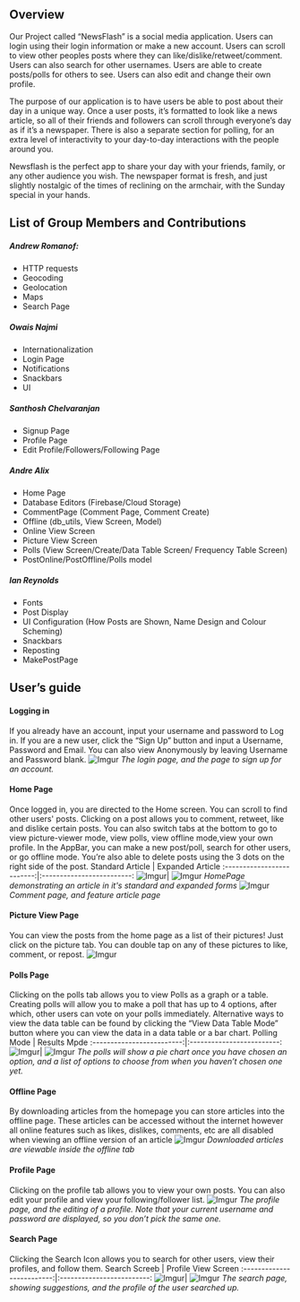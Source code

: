 ## Overview
Our Project called “NewsFlash” is a social media application. Users can login using their login information or make a new account. Users can scroll to view other peoples posts where they can like/dislike/retweet/comment. Users can also search for other usernames. Users are able to create posts/polls for others to see. Users can also edit and change their own profile.

The purpose of our application is to have users be able to post about their day in a unique way. Once a user posts, it’s formatted to look like a news article, so all of their friends and followers can scroll through everyone’s day as if it’s a newspaper. There is also a separate section for polling, for an extra level of interactivity to your day-to-day interactions with the people around you. 

Newsflash is the perfect app to share your day with your friends, family, or any other audience you wish. The newspaper format is fresh, and just slightly nostalgic of the times of reclining on the armchair, with the Sunday special in your hands.

## List of Group Members and Contributions

##### Andrew Romanof:
* HTTP requests
* Geocoding
* Geolocation
* Maps
* Search Page 

##### Owais Najmi
* Internationalization
* Login Page
* Notifications
* Snackbars
* UI

##### Santhosh Chelvaranjan
* Signup Page
* Profile Page
* Edit Profile/Followers/Following Page

##### Andre Alix
* Home Page
* Database Editors (Firebase/Cloud Storage)
* CommentPage (Comment Page, Comment Create)
* Offline (db_utils,  View Screen, Model)
* Online View Screen
* Picture View Screen
* Polls (View Screen/Create/Data Table Screen/ Frequency Table Screen) 
* PostOnline/PostOffline/Polls model

##### Ian Reynolds
* Fonts
* Post Display
* UI Configuration (How Posts are Shown, Name Design and Colour Scheming)
* Snackbars
* Reposting
* MakePostPage

## User’s guide
#### Logging in
If you already have an account, input your username and password to Log in. If you are a new user, click the “Sign Up” button and input a Username, Password and Email. You can also view Anonymously by leaving Username and Password blank.
![Imgur](https://i.imgur.com/BNOCwKo.png)
*The login page, and the page to sign up for an account.*

#### Home Page
Once logged in, you are directed to the Home screen. You can scroll to find other users' posts. Clicking on a post allows you to comment, retweet, like and dislike certain posts. You can also switch tabs at the bottom to go to view picture-viewer mode, view polls, view offline mode,view your own profile. In the AppBar, you can make a new post/poll, search for other users, or go offline mode. You’re also able to delete posts using the 3 dots on the right side of the post.
Standard Article           |  Expanded Article
:-------------------------:|:-------------------------:
![Imgur](https://i.imgur.com/07zxx5D.png)|  ![Imgur](https://i.imgur.com/vT8GQv2.png)
*HomePage demonstrating an article in it's standard and expanded forms*
![Imgur](https://i.imgur.com/iPM1nzI.png)
*Comment page, and feature article page*

#### Picture View Page
You can view the posts from the home page as a list of their pictures! Just click on the picture tab. You can double tap on any of these pictures to like, comment, or repost.
![Imgur](https://i.imgur.com/VUi2XJG.png)

#### Polls Page
Clicking on the polls tab allows you to view Polls as a graph or a table. Creating polls will allow you to make a poll that has up to 4 options, after which, other users can vote on your polls immediately. Alternative ways to view the data table can be found by clicking the “View Data Table Mode” button where you can view the data in a data table or a bar chart.
Polling Mode          |  Results Mpde
:-------------------------:|:-------------------------:
![Imgur](https://i.imgur.com/gOe7wck.png)|  ![Imgur](https://i.imgur.com/MlBkM4k.png)
*The polls will show a pie chart once you have chosen an option, and a list of options to choose from when you haven’t chosen one yet.*

#### Offline Page
By downloading articles from the homepage you can store articles into the offline page. These articles can be accessed without the internet however all online features such as likes, dislikes, comments, etc are all disabled when viewing an offline version of an article
![Imgur](https://i.imgur.com/r8AUq0R.png)
*Downloaded articles are viewable inside the offline tab*

#### Profile Page
Clicking on the profile tab allows you to view your own posts. You can also edit your profile and view your following/follower list.
![Imgur](https://i.imgur.com/pt3O0MC.png)
*The profile page, and the editing of a profile. Note that your current username and password are displayed, so you don’t pick the same one.*

#### Search Page
Clicking the Search Icon allows you to search for other users, view their profiles, and follow them. 
Search Screeb          |  Profile View Screen
:-------------------------:|:-------------------------:
![Imgur](https://i.imgur.com/qgdt0OS.png)|  ![Imgur](https://i.imgur.com/rG3CLB7.png)
*The search page, showing suggestions, and the profile of the user searched up.*
